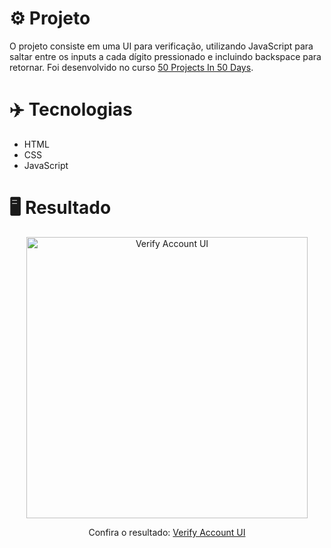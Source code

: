 # ⚙️ Projeto

O projeto consiste em uma UI para verificação, utilizando JavaScript para saltar entre os inputs a cada dígito pressionado e incluindo backspace para retornar. Foi desenvolvido no curso <a href="https://www.udemy.com/share/103Pv2AEcYdFxQQXUH">50 Projects In 50 Days</a>.

# ✈️ Tecnologias

- HTML
- CSS
- JavaScript

# 🖥️ Resultado

<div align="center">
  <img alt="Verify Account UI" src="https://i.imgur.com/BTooA89.png" width="450px">
  <p>Confira o resultado: <a href="https://verify-account-ui-ruuuff.netlify.app">Verify Account UI</a></p>
</div>
